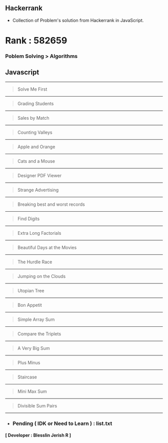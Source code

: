 ## Hackerrank

- Collection of Problem's solution from Hackerrank in JavaScript.

# Rank : 582659

### Poblem Solving > Algorithms
## Javascript
---
> Solve Me First
---
> Grading Students
---
> Sales by Match
---
> Counting Valleys
---
> Apple and Orange
---
> Cats and a Mouse
---
> Designer PDF Viewer
---
> Strange Advertising
---
> Breaking best and worst records
---
> Find Digits
---
> Extra Long Factorials
---
> Beautiful Days at the Movies
---
> The Hurdle Race
---
> Jumping on the Clouds
---
> Utopian Tree
---
> Bon Appetit
---
> Simple Array Sum
---
> Compare the Triplets
---
> A Very Big Sum
---
> Plus Minus
---
> Staircase
---
> Mini Max Sum
---
> Divisible Sum Pairs
---
- ### Pending ( IDK or Need to Learn ) : list.txt

#### [ Developer : Blesslin Jerish R ]
